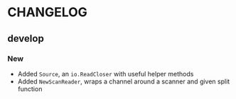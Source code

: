 # CHANGELOG

## develop

### New

* Added `Source`, an `io.ReadCloser` with useful helper methods
* Added `NewScanReader`, wraps a channel around a scanner and given split function